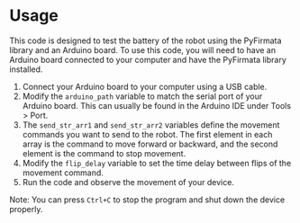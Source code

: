 # Usage

This code is designed to test the battery of the robot using the PyFirmata library and an Arduino board. 
To use this code, you will need to have an Arduino board connected to your computer and have 
the PyFirmata library installed.

1. Connect your Arduino board to your computer using a USB cable.
2. Modify the `arduino_path` variable to match the serial port of your Arduino board. This can usually be found in the Arduino IDE under Tools > Port.
3. The `send_str_arr1` and `send_str_arr2` variables define the movement commands you want to send to the robot. The first element in each array is the command to move forward or backward, and the second element is the command to stop movement. 
4. Modify the `flip_delay` variable to set the time delay between flips of the movement command.
5. Run the code and observe the movement of your device.

Note: You can press `Ctrl+C` to stop the program and shut down the device properly.
